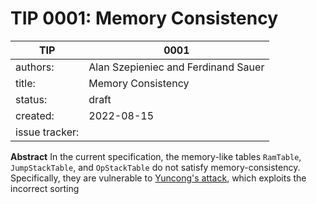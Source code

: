 # TIP 0001: Memory Consistency

| TIP | 0001 |
|-|-|
| authors: | Alan Szepieniec and Ferdinand Sauer |
| title: | Memory Consistency |
| status: | draft |
| created: | 2022-08-15 |
| issue tracker: |  |

**Abstract** In the current specification, the memory-like tables `RamTable`, `JumpStackTable`, and `OpStackTable` do not satisfy memory-consistency. Specifically, they are vulnerable to [Yuncong's attack](https://github.com/TritonVM/triton-vm/issues/12), which exploits the incorrect sorting 